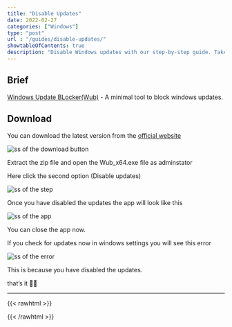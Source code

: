 ```yaml
---
title: "Disable Updates"
date: 2022-02-27
categories: ["Windows"]
type: "post"
url : "/guides/disable-updates/"
showtableOfContents: true
description: "Disable Windows updates with our step-by-step guide. Take control of your system's updates and avoid unwanted interruptions and changes to your device."
---
```


## Brief

[Windows Update BLocker(Wub)](https://www.sordum.org/9470/windows-update-blocker-v1-7/) - A minimal tool to block windows updates.

## Download

You can download the latest version from the [official website](https://www.sordum.org/9470/windows-update-blocker-v1-7/)

![ss of the download button](/img/guides/2022/block-updates/1.png)

Extract the zip file and open the Wub_x64.exe file as adminstator

Here click the second option (Disable updates)

![ss of the step](/img/guides/2022/block-updates/2.png)

Once you have disabled the updates the app will look like this

![ss of the app](/img/guides/2022/block-updates/3.png?raw=true)

You can close the app now.

If you check for updates now in windows settings you will see this error

![ss of the error](/img/guides/2022/block-updates/4.png)

This is because you have disabled the updates.

that’s it ✌🏽

-------------------------------------------------------------
{{< rawhtml >}} 
 
{{< /rawhtml >}}